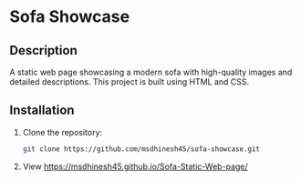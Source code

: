 # Sofa Showcase

## Description
A static web page showcasing a modern sofa with high-quality images and detailed descriptions. This project is built using HTML and CSS.

## Installation
1. Clone the repository:
   ```bash
   git clone https://github.com/msdhinesh45/sofa-showcase.git
2. View
    https://msdhinesh45.github.io/Sofa-Static-Web-page/
